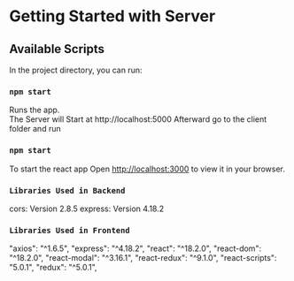 # Getting Started with Server


## Available Scripts

In the project directory, you can run:

### `npm start`

Runs the app.\
The Server will Start at http://localhost:5000
Afterward go to the client folder and run

### `npm start`
To start the react app
Open [http://localhost:3000](http://localhost:3000) to view it in your browser.

### `Libraries Used in Backend`
cors: Version 2.8.5
express: Version 4.18.2

### `Libraries Used in Frontend`
"axios": "^1.6.5",
"express": "^4.18.2",
"react": "^18.2.0",
"react-dom": "^18.2.0",
"react-modal": "^3.16.1",
"react-redux": "^9.1.0",
"react-scripts": "5.0.1",
"redux": "^5.0.1",

